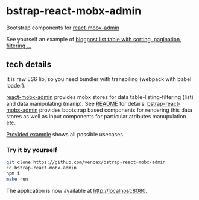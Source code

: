 # bstrap-react-mobx-admin

Bootstrap components for [react-mobx-admin](https://github.com/vencax/react-mobx-admin)

See yourself an example of [blogpost list table with sorting, pagination, filtering ...](examples/blog/)

## tech details

It is raw ES6 lib, so you need bundler with transpiling (webpack with babel loader).

[react-mobx-admin](https://github.com/vencax/react-mobx-admin) provides mobx stores
for data table-listing-filtering (list) and data manipulating (manip).
See [README](https://github.com/vencax/react-mobx-admin/blob/master/README.md) for details.
[bstrap-react-mobx-admin](https://github.com/vencax/bstrap-react-mobx-admin) provides
bootstrap based components for rendering this data stores
as well as input components for particular atributes manupulation etc.

[Provided example](examples/blog/) shows all possible usecases.

### Try it by yourself

```sh
git clone https://github.com/vencax/bstrap-react-mobx-admin
cd bstrap-react-mobx-admin
npm i
make run
```

The application is now available at [http://localhost:8080](http://localhost:8080).
